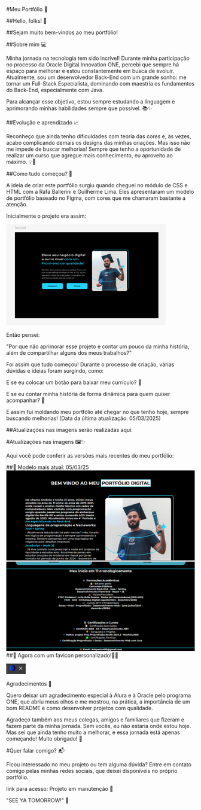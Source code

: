 ﻿#Meu Portfólio 🚀

##Hello, folks! 👋

##Sejam muito bem-vindos ao meu portfólio!

##Sobre mim 💻

Minha jornada na tecnologia tem sido incrível! Durante minha participação no processo da Oracle Digital Innovation ONE, percebi que sempre há espaço para melhorar e estou constantemente em busca de evoluir. Atualmente, sou um desenvolvedor Back-End com um grande sonho: me tornar um Full-Stack Especialista, dominando com maestria os fundamentos do Back-End, especialmente com Java.

Para alcançar esse objetivo, estou sempre estudando a linguagem e aprimorando minhas habilidades sempre que possível. 📚✨

##Evolução e aprendizado 📈

Reconheço que ainda tenho dificuldades com teoria das cores e, às vezes, acabo complicando demais os designs das minhas criações. Mas isso não me impede de buscar melhorias! Sempre que tenho a oportunidade de realizar um curso que agregue mais conhecimento, eu aproveito ao máximo. 💡🎨

##Como tudo começou? 🤔

A ideia de criar este portfólio surgiu quando cheguei no módulo de CSS e HTML com a Rafa Ballerini e Guilherme Lima. Eles apresentaram um modelo de portfólio baseado no Figma, com cores que me chamaram bastante a atenção.

Inicialmente o projeto era assim:

![alt text](img_Project_att/image-1.png)

 Então pensei:

"Por que não aprimorar esse projeto e contar um pouco da minha história, além de compartilhar alguns dos meus trabalhos?"

Foi assim que tudo começou! Durante o processo de criação, várias dúvidas e ideias foram surgindo, como:

E se eu colocar um botão para baixar meu currículo? 📄

E se eu contar minha história de forma dinâmica para quem quiser acompanhar? 📜

E assim fui moldando meu portfólio até chegar no que tenho hoje, sempre buscando melhorias! (Data da última atualização: 05/03/2025)

##Atualizações nas imagens serão realizadas aqui:

#Atualizações nas imagens 🖼️✨

Aqui você pode conferir as versões mais recentes do meu portfólio:

##🔹 Modelo mais atual: 05/03/25
![alt text](img_Project_att/image-2.png)
![alt text](img_Project_att/image-4.png)
##🔹 Agora com um favicon personalizado!🎨🔥

![alt text](img_Project_att/image-5.png)

Agradecimentos 🙌

Quero deixar um agradecimento especial à Alura e à Oracle pelo programa ONE, que abriu meus olhos e me mostrou, na prática, a importância de um bom README e como desenvolver projetos com qualidade.

Agradeço também aos meus colegas, amigos e familiares que fizeram e fazem parte da minha jornada. Sem vocês, eu não estaria onde estou hoje. Mas sei que ainda tenho muito a melhorar, e essa jornada está apenas começando! Muito obrigado! 💙

#Quer falar comigo? 📬

Ficou interessado no meu projeto ou tem alguma dúvida? Entre em contato comigo pelas minhas redes sociais, que deixei disponíveis no próprio portfólio. 

link para acesso: Projeto em manutenção 🔧

"SEE YA TOMORROW!" 🚀
